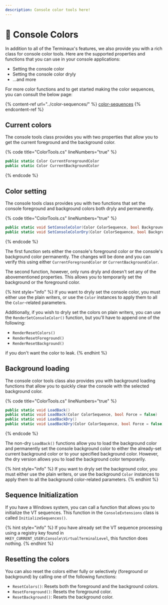 ```yaml
---
description: Console color tools here!
---
```


# 🌈 Console Colors

In addition to all of the Terminaux's features, we also provide you with a rich class for console color tools. Here are the supported properties and functions that you can use in your console applications:

* Setting the console color
* Setting the console color dryly
* ...and more

For more color functions and to get started making the color sequences, you can consult the below page:

{% content-ref url="../color-sequences/" %}
[color-sequences](../color-sequences/)
{% endcontent-ref %}

## Current colors

The console tools class provides you with two properties that allow you to get the current foreground and the background color.

{% code title="ColorTools.cs" lineNumbers="true" %}
```csharp
public static Color CurrentForegroundColor
public static Color CurrentBackgroundColor
```
{% endcode %}

## Color setting

The console tools class provides you with two functions that set the console foreground and background colors both dryly and permanently.

{% code title="ColorTools.cs" lineNumbers="true" %}
```csharp
public static void SetConsoleColor(Color ColorSequence, bool Background = false, bool ForceSet = false, bool canSetBackground = true)
public static void SetConsoleColorDry(Color ColorSequence, bool Background = false, bool ForceSet = false, bool canSetBackground = true)
```
{% endcode %}

The first function sets either the console's foreground color or the console's background color permanently. The changes will be done and you can verify this using either `CurrentForegroundColor` or `CurrentBackgroundColor`.

The second function, however, only runs dryly and doesn't set any of the abovementioned properties. This allows you to temporarily set the background or the foreground color.

{% hint style="info" %}
If you want to dryly set the console color, you must either use the plain writers, or use the `Color` instances to apply them to all the `Color`-related parameters.

Additionally, if you wish to dryly set the colors on plain writers, you can use the `RenderSetConsoleColor()` function, but you'll have to append one of the following:

* `RenderResetColors()`
* `RenderResetForeground()`
* `RenderResetBackground()`

if you don't want the color to leak.
{% endhint %}

## Background loading

The console color tools class also provides you with background loading functions that allow you to quickly clear the console with the selected background color.

{% code title="ColorTools.cs" lineNumbers="true" %}
```csharp
public static void LoadBack()
public static void LoadBack(Color ColorSequence, bool Force = false)
public static void LoadBackDry()
public static void LoadBackDry(Color ColorSequence, bool Force = false)
```
{% endcode %}

The non-dry `LoadBack()` functions allow you to load the background color and permanently set the console background color to either the already-set current background color or to your specified background color. However, the dry version allows you to load the background color temporarily.

{% hint style="info" %}
If you want to dryly set the background color, you must either use the plain writers, or use the background `Color` instances to apply them to all the background color-related parameters.
{% endhint %}

## Sequence Initialization

If you have a Windows system, you can call a function that allows you to initialize the VT sequences. This function in the `ConsoleExtensions` class is called `InitializeSequences()`.

{% hint style="info" %}
If you have already set the VT sequence processing using a registry key found in `HKEY_CURRENT_USER\Console\VirtualTerminalLevel`, this function does nothing.
{% endhint %}

## Resetting the colors

You can also reset the colors either fully or selectively (foreground or background) by calling one of the following functions:

* `ResetColors()`: Resets both the foreground and the background colors.
* `ResetForeground()`: Resets the foreground color.
* `ResetBackground()`: Resets the background color.

